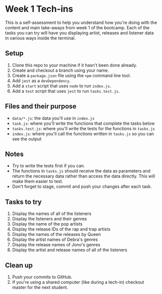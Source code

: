 # Week 1 Tech-ins

This is a self-assessment to help you understand how you're doing with the content and main take-aways from week 1 of the bootcamp. Each of the tasks you can try will have you displaying artist, releases and listener data in various ways inside the terminal.

## Setup

1. Clone this repo to your machine if it hasn't been done already.
2. Create and checkout a branch using your name.
3. Create a `package.json` file using the `npm` command line tool.
4. Add `jest` as a `devDependency`.
5. Add a `start` script that uses `node` to run `index.js`.
6. Add a `test` script that uses `jest` to run `tasks.test.js`.

## Files and their purpose

* `data/*.js`: the data you'll use in `index.js`
* `task.js`: where you'll write the functions that complete the tasks below
* `tasks.test.js`: where you'll write the tests for the functions in `tasks.js`
* `index.js`: where you'll call the functions written in `tasks.js` so you can see the output

## Notes

* Try to write the tests first if you can.
* The functions in `tasks.js` should receive the data as parameters and return the necessary data rather than access the data directly. This will make them easier to test.
* Don't forget to stage, commit and push your changes after each task.

## Tasks to try

1. Display the names of all of the listeners
2. Display the listeners and their genres
3. Display the name of the pop artists
4. Display the release IDs of the rap and trap artists
5. Display the names of the releases by Queen
6. Display the artist names of Debra's genres
7. Display the release names of Jono's genres
8. Display the artist and release names of all of the listeners

## Clean up

1. Push your commits to GitHub.
2. If you're using a shared computer (like during a tech-in) checkout master for the next student.


